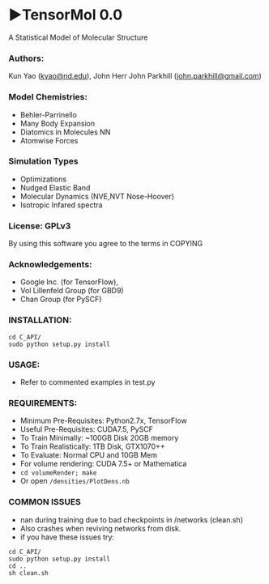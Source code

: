 # &#9658;TensorMol 0.0
A Statistical Model of Molecular Structure

### Authors:
 Kun Yao (kyao@nd.edu), John Herr
 John Parkhill (john.parkhill@gmail.com)

### Model Chemistries:
 - Behler-Parrinello
 - Many Body Expansion
 - Diatomics in Molecules NN
 - Atomwise Forces

### Simulation Types
 - Optimizations
 - Nudged Elastic Band
 - Molecular Dynamics (NVE,NVT Nose-Hoover)
 - Isotropic Infared spectra

### License: GPLv3
By using this software you agree to the terms in COPYING

### Acknowledgements:
 - Google Inc. (for TensorFlow),
 - Vol Lillenfeld Group (for GBD9)
 - Chan Group (for PySCF)

### INSTALLATION:

```
cd C_API/
sudo python setup.py install
```

### USAGE:
 - Refer to commented examples in test.py

### REQUIREMENTS:
- Minimum Pre-Requisites: Python2.7x, TensorFlow
- Useful Pre-Requisites: CUDA7.5, PySCF
- To Train Minimally: ~100GB Disk 20GB memory
- To Train Realistically: 1TB Disk, GTX1070++
- To Evaluate: Normal CPU and 10GB Mem
- For volume rendering: CUDA 7.5+ or Mathematica
- ` cd volumeRender; make `
- Or open `/densities/PlotDens.nb`

### COMMON ISSUES
- nan during training due to bad checkpoints in /networks (clean.sh)
- Also crashes when reviving networks from disk.
- if you have these issues try:

```
cd C_API/
sudo python setup.py install
cd ..
sh clean.sh
```
